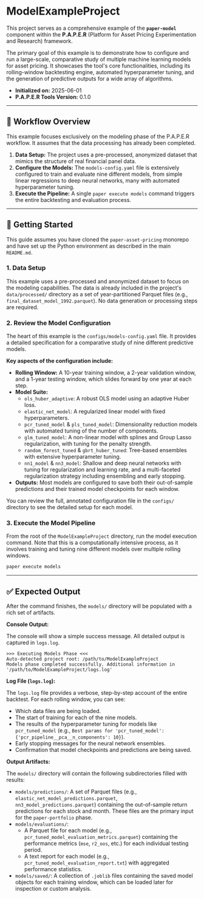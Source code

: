 # ModelExampleProject

This project serves as a comprehensive example of the **`paper-model`** component within the **P.A.P.E.R** (Platform for Asset Pricing Experimentation and Research) framework.

The primary goal of this example is to demonstrate how to configure and run a large-scale, comparative study of multiple machine learning models for asset pricing. It showcases the tool's core functionalities, including its rolling-window backtesting engine, automated hyperparameter tuning, and the generation of predictive outputs for a wide array of algorithms.

- **Initialized on:** 2025-06-01
- **P.A.P.E.R Tools Version:** 0.1.0

---

## 📖 Workflow Overview

This example focuses exclusively on the modeling phase of the P.A.P.E.R workflow. It assumes that the data processing has already been completed.

1.  **Data Setup:** The project uses a pre-processed, anonymized dataset that mimics the structure of real financial panel data.
2.  **Configure the Models:** The `models-config.yaml` file is extensively configured to train and evaluate nine different models, from simple linear regressions to deep neural networks, many with automated hyperparameter tuning.
3.  **Execute the Pipeline:** A single `paper execute models` command triggers the entire backtesting and evaluation process.

---

## 🚀 Getting Started

This guide assumes you have cloned the `paper-asset-pricing` monorepo and have set up the Python environment as described in the main `README.md`.

### 1. Data Setup

This example uses a pre-processed and anonymized dataset to focus on the modeling capabilities. The data is already included in the project's `data/processed/` directory as a set of year-partitioned Parquet files (e.g., `final_dataset_model_1992.parquet`). No data generation or processing steps are required.

### 2. Review the Model Configuration

The heart of this example is the `configs/models-config.yaml` file. It provides a detailed specification for a comparative study of nine different predictive models.

**Key aspects of the configuration include:**

-   **Rolling Window:** A 10-year training window, a 2-year validation window, and a 1-year testing window, which slides forward by one year at each step.
-   **Model Suite:**
    -   `ols_huber_adaptive`: A robust OLS model using an adaptive Huber loss.
    -   `elastic_net_model`: A regularized linear model with fixed hyperparameters.
    -   `pcr_tuned_model` & `pls_tuned_model`: Dimensionality reduction models with automated tuning of the number of components.
    -   `glm_tuned_model`: A non-linear model with splines and Group Lasso regularization, with tuning for the penalty strength.
    -   `random_forest_tuned` & `gbrt_huber_tuned`: Tree-based ensembles with extensive hyperparameter tuning.
    -   `nn1_model` & `nn3_model`: Shallow and deep neural networks with tuning for regularization and learning rate, and a multi-faceted regularization strategy including ensembling and early stopping.
-   **Outputs:** Most models are configured to save both their out-of-sample predictions and their trained model checkpoints for each window.

You can review the full, annotated configuration file in the `configs/` directory to see the detailed setup for each model.

### 3. Execute the Model Pipeline

From the root of the `ModelExampleProject` directory, run the model execution command. Note that this is a computationally intensive process, as it involves training and tuning nine different models over multiple rolling windows.

```bash
paper execute models
```

---

## ✅ Expected Output

After the command finishes, the `models/` directory will be populated with a rich set of artifacts.

**Console Output:**

The console will show a simple success message. All detailed output is captured in `logs.log`.

```
>>> Executing Models Phase <<<
Auto-detected project root: /path/to/ModelExampleProject
Models phase completed successfully. Additional information in '/path/to/ModelExampleProject/logs.log'
```

**Log File (`logs.log`):**

The `logs.log` file provides a verbose, step-by-step account of the entire backtest. For each rolling window, you can see:
- Which data files are being loaded.
- The start of training for each of the nine models.
- The results of the hyperparameter tuning for models like `pcr_tuned_model` (e.g., `Best params for 'pcr_tuned_model': {'pcr_pipeline__pca__n_components': 10}`).
- Early stopping messages for the neural network ensembles.
- Confirmation that model checkpoints and predictions are being saved.

**Output Artifacts:**

The `models/` directory will contain the following subdirectories filled with results:

-   `models/predictions/`: A set of Parquet files (e.g., `elastic_net_model_predictions.parquet`, `nn3_model_predictions.parquet`) containing the out-of-sample return predictions for each stock and month. These files are the primary input for the `paper-portfolio` phase.
-   `models/evaluations/`:
    -   A Parquet file for each model (e.g., `pcr_tuned_model_evaluation_metrics.parquet`) containing the performance metrics (`mse`, `r2_oos`, etc.) for each individual testing period.
    -   A text report for each model (e.g., `pcr_tuned_model_evaluation_report.txt`) with aggregated performance statistics.
-   `models/saved/`: A collection of `.joblib` files containing the saved model objects for each training window, which can be loaded later for inspection or custom analysis.